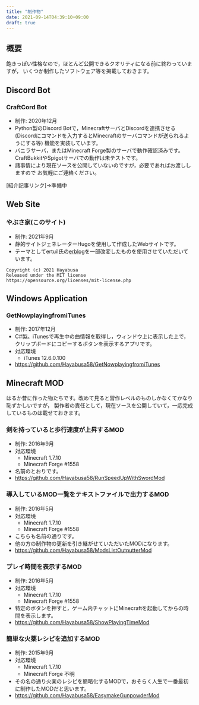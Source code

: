```yaml
---
title: "制作物"
date: 2021-09-14T04:39:10+09:00
draft: true
---
```


## 概要
飽きっぽい性格なので，ほとんど公開できるクオリティになる前に終わっていますが，
いくつか制作したソフトウェア等を掲載しておきます。

## Discord Bot

### CraftCord Bot
* 制作: 2020年12月
* Python製のDiscord Botで，MinecraftサーバとDiscordを連携させる
(Discordにコマンドを入力するとMinecraftのサーバコマンドが送られるようにする等)
機能を実装しています。
* バニラサーバ，またはMinecraft Forge製のサーバで動作確認済みです。
CraftBukkitやSpigotサーバでの動作は未テストです。
* 諸事情により現在ソースを公開していないのですが，必要であればお渡ししますので
お気軽にご連絡ください。

[紹介記事リンク]→準備中

## Web Site
### やぶさ家(このサイト)
* 制作: 2021年9月
* 静的サイトジェネレーターHugoを使用して作成したWebサイトです。
* テーマとしてertuil氏の[erblog](https://github.com/ertuil/erblog/blob/master/LICENSE.md)を一部改変したものを使用させていただいています。
```
Copyright (c) 2021 Hayabusa
Released under the MIT license
https://opensource.org/licenses/mit-license.php
```

## Windows Application
### GetNowplayingfromiTunes
* 制作: 2017年12月
* C#製。iTunesで再生中の曲情報を取得し，ウィンドウ上に表示した上で，クリップボードにコピーするボタンを表示するアプリです。
* 対応環境
  * iTunes 12.6.0.100
* https://github.com/Hayabusa58/GetNowplayingfromiTunes

## Minecraft MOD

はるか昔に作った物たちです。改めて見ると習作レベルのものしかなくてかなり恥ずかしいですが，
製作者の責任として，現在ソースを公開していて，一応完成しているものは載せておきます。

### 剣を持っていると歩行速度が上昇するMOD
* 制作: 2016年9月
* 対応環境
  * Minecraft 1.7.10
  * Minecraft Forge #1558
* 名前のとおりです。
* https://github.com/Hayabusa58/RunSpeedUpWithSwordMod

### 導入しているMOD一覧をテキストファイルで出力するMOD
* 制作: 2016年5月
* 対応環境
  * Minecraft 1.7.10
  * Minecraft Forge #1558
* こちらも名前の通りです。
* 他の方の制作物の更新を引き継がせていただいたMODになります。
* https://github.com/Hayabusa58/ModsListOutputterMod

### プレイ時間を表示するMOD
* 制作: 2016年5月
* 対応環境
  * Minecraft 1.7.10
  * Minecraft Forge #1558
* 特定のボタンを押すと，ゲーム内チャットにMinecraftを起動してからの時間を表示します。
* https://github.com/Hayabusa58/ShowPlayingTimeMod

### 簡単な火薬レシピを追加するMOD
* 制作: 2015年9月
* 対応環境
  * Minecraft 1.7.10
  * Minecraft Forge 不明
* その名の通り火薬のレシピを簡略化するMODで，おそらく人生で一番最初に制作したMODだと思います。
* https://github.com/Hayabusa58/EasymakeGunpowderMod
